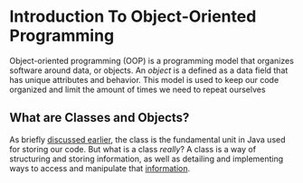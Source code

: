 # Introduction To Object-Oriented Programming

Object-oriented programming (OOP) is a programming model that organizes software around data, or objects. An *object* is a defined as a data field that has unique attributes and behavior. This model is used to keep our code organized and limit the amount of times we need to repeat ourselves

## What are Classes and Objects?

As briefly [discussed earlier](../Java-Fundamentals/course/Basic-Syntax.md), the class is the fundamental unit in Java used for storing our code. But what is a class *really*? A class is a way of structuring and storing information, as well as detailing and implementing ways to access and manipulate that [information](../Java-Fundamentals/course/Variables.md).
